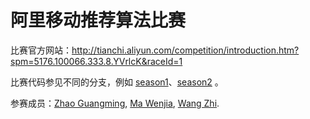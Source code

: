 阿里移动推荐算法比赛
=========================

比赛官方网站：http://tianchi.aliyun.com/competition/introduction.htm?spm=5176.100066.333.8.YVrlcK&raceId=1

比赛代码参见不同的分支，例如 [season1](tianchi-mobile-2015/blob/season1)、[season2](tianchi-mobile-2015/blob/season2) 。

参赛成员：[Zhao Guangming][], [Ma Wenjia][], [Wang Zhi][].

[Zhao Guangming]: https://coding.net/u/lambertzhao 
[Ma Wenjia]: https://coding.net/u/janice1992
[Wang Zhi]: https://coding.net/u/yfwz100